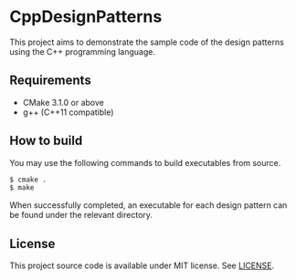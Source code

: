 # CppDesignPatterns

This project aims to demonstrate the sample code of the design patterns using the C++ programming language.

## Requirements

  - CMake 3.1.0 or above
  - g++ (C++11 compatible)

## How to build

You may use the following commands to build executables from source.

```sh
$ cmake .
$ make
```

When successfully completed, an executable for each design pattern can be found under the relevant directory.

## License

This project source code is available under MIT license. See [LICENSE](LICENSE).